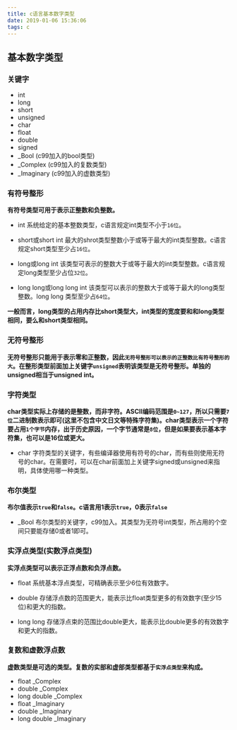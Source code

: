 ```yaml
---
title: c语言基本数字类型
date: 2019-01-06 15:36:06
tags: c
---
```


## 基本数字类型

### 关键字

- int
- long
- short
- unsigned
- char
- float
- double
- signed
- \_Bool (c99加入的bool类型)
- \_Complex (c99加入的复数类型)
- \_Imaginary  (c99加入的虚数类型)

### 有符号整形

**有符号类型可用于表示正整数和负整数。**

* int 系统给定的基本整数类型，c语言规定int类型不小于`16位`。

* short或short int 最大的shrot类型整数小于或等于最大的int类型整数。c语言规定short类型至少占`16位`。

* long或long int 该类型可表示的整数大于或等于最大的int类型整数。c语言规定long类型至少占位`32位`。

* long long或long long int 该类型可以表示的整数大于或等于最大的long类型整数。long long 类型至少占`64位`。

**一般而言，long类型的占用内存比short类型大，int类型的宽度要和和long类型相同，要么和short类型相同。**

### 无符号整形

**无符号整形只能用于表示零和正整数，因此`无符号整形可以表示的正整数比有符号整形的大`。在整形类型前面加上关键字`unsigned`表明该类型是无符号整形。单独的unsigned相当于unsigned int。**

### 字符类型

**char类型实际上存储的是整数，而非字符。ASCII编码范围是`0~127`，所以只需要`7位`二进制数表示即可(这里不包含中文日文等特殊字符集)。char类型表示一个字符要占用`1个字节`内存，出于历史原因，一个字节通常是`8位`，但是如果要表示基本字符集，也可以是16位或更大。**

* char 字符类型的关键字，有些编译器使用有符号的char，而有些则使用无符号的char。在需要时，可以在char前面加上关键字signed或unsigned来指明，具体使用哪一种类型。

### 布尔类型

**布尔值表示`true`和`false`。c语言用1表示`true`，0表示`false`**

* \_Bool 布尔类型的关键字，c99加入。其类型为无符号int类型，所占用的个空间只要能存储0或者1即可。

### 实浮点类型(实数浮点类型)

**实浮点类型可以表示正浮点数和负浮点数。**

* float 系统基本浮点类型，可精确表示至少6位有效数字。

* double 存储浮点数的范围更大，能表示比float类型更多的有效数字(至少15位)和更大的指数。

* long long 存储浮点束的范围比double更大，能表示比double更多的有效数字和更大的指数。

### 复数和虚数浮点数

**虚数类型是可选的类型。复数的实部和虚部类型都基于`实浮点类型`来构成。**

- float \_Complex
- double \_Complex
- long double \_Complex
- float \_Imaginary
- double \_Imaginary
- long double \_Imaginary

